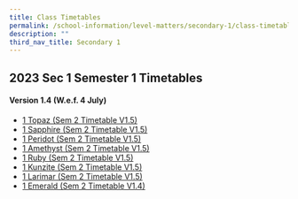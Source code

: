 ```yaml
---
title: Class Timetables
permalink: /school-information/level-matters/secondary-1/class-timetables/
description: ""
third_nav_title: Secondary 1
---
```

## 2023 Sec 1 Semester 1 Timetables

#### Version 1.4 (W.e.f. 4 July)
*    <a href="/files/Class%20Timetables/2023/Sem%202/V1_5/2023%20sem2%20s1t%20tt%20v1_5.pdf" target="_blank"> 1 Topaz (Sem 2 Timetable V1.5)</a>
*   <a href="/files/Class%20Timetables/2023/Sem%202/V1_5/2023%20sem2%20s1s%20tt%20v1_5.pdf" target="_blank"> 1 Sapphire (Sem 2 Timetable V1.5)</a>
*   <a href="/files/Class%20Timetables/2023/Sem%202/V1_5/2023%20sem2%20s1p%20tt%20v1_5.pdf" target="_blank"> 1 Peridot (Sem 2 Timetable V1.5)</a>
*  <a href="/files/Class%20Timetables/2023/Sem%202/V1_5/2023%20sem2%20s1a%20tt%20v1_5.pdf" target="_blank"> 1 Amethyst (Sem 2 Timetable V1.5)</a>
*  <a href="/files/Class%20Timetables/2023/Sem%202/V1_5/2023%20sem2%20s1r%20tt%20v1_5.pdf" target="_blank"> 1 Ruby (Sem 2 Timetable V1.5)</a>
*  <a href="/files/Class%20Timetables/2023/Sem%202/V1_5/2023%20sem2%20s1k%20tt%20v1_5.pdf" target="_blank"> 1 Kunzite (Sem 2 Timetable V1.5)</a>
*  <a href="/files/Class%20Timetables/2023/Sem%202/V1_5/2023%20sem2%20s1l%20tt%20v1_5.pdf" target="_blank"> 1 Larimar (Sem 2 Timetable V1.5)</a>
*  <a href="/files/Class%20Timetables/2023/Sem%202/V1_5/2023%20sem2%20s1e%20tt%20v1_5.pdf" target="_blank"> 1 Emerald (Sem 2 Timetable V1.4)</a>